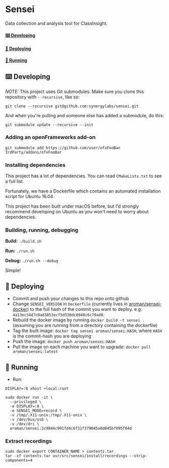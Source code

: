# Sensei

Data collection and analysis tool for ClassInsight.

#### [⌨️ Developing](#-developing-1)
#### [🚀 Deploying](#-deploying-1)
#### [🏃 Running](#-running-1)

## ⌨️ Developing

*NOTE:* This project uses Git submodules. Make sure you clone this repository with `--recursive`, like so:

```
git clone --recursive git@github.com:synergylabs/sensei.git
```

And when you're pulling and someone else has added a submodule, do this:

```
git submodule update --recursive --init
```

### Adding an openFrameworks add-on

```
git submodule add https://github.com/user/ofxFooBar 3rdParty/addons/ofxFooBar
```

### Installing dependencies

This project has a lot of dependencies. You can read `CMakeLists.txt` to see a full list.

Fortunately, we have a Dockerfile which contains an automated installation script for Ubuntu 16.04.

This project has been built under macOS before, but I'd strongly recommend developing on Ubuntu as you won't need to worry about dependencies.


### Building, running, debugging

**Build:** `./build.sh`

**Run:** `./run.sh`

**Debug:** `./run.sh --debug`

Simple!

## 🚀 Deploying

- Commit and push your changes to this repo onto github
- Change `SENSEI_VERSION` in `Dockerfile` (currently lives in [aroman/sensei-docker](https://github.com/aroman/sensei-docker)) to the full hash of the commit you want to deploy. e.g. `4a13ec34d7c0ad3853ecf5d530dc8048c6c70ad8`.
- Rebuild the docker image by running `docker build -t sensei .` (assuming you are running from a directory containing the dockerfile)
- Tag the built image: `docker tag sensei aroman/sensei:HASH`, where `HASH` is the commit-hash you are deploying
- Push the image: `docker push aroman/sensei:HASH`
- Pull the image on each machine you want to upgrade: `docker pull aroman/sensei:latest`

## 🏃 Running

- Run:

```
DISPLAY=:0 xhost +local:root

sudo docker run -it \
  --privileged \
  -e DISPLAY=:0 \
  -e SENSEI_MODE=record \
  -v /tmp/.X11-unix:/tmp/.X11-unix \
  -v /dev/bus/usb \
  -v /dev/dri \
  aroman/sensei:2c9844c991fd4c6f31f379045a0d045bf095f04d
```
### Extract recordings

```
sudo docker export CONTAINER_NAME > contents.tar
tar -xf contents.tar usr/src/sensei/install/recordings --strip-components=4
```
